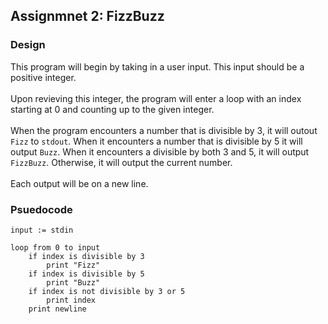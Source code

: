 ## Assignmnet 2: FizzBuzz
### Design
This program will begin by taking in a user input. This input should be a positive integer. \
\
Upon revieving this integer, the program will enter a loop with an index starting at 0 and counting up to the given integer. \
\
When the program encounters a number that is divisible by 3, it will outout `Fizz` to `stdout`.
When it encounters a number that is divisible by 5 it will output `Buzz`.
When it encounters a divisible by both 3 and 5, it will output `FizzBuzz`.
Otherwise, it will output the current number. \
\
Each output will be on a new line. 

### Psuedocode
```
input := stdin

loop from 0 to input
    if index is divisible by 3
        print "Fizz"
    if index is divisible by 5 
        print "Buzz"
    if index is not divisible by 3 or 5 
        print index
    print newline
```
